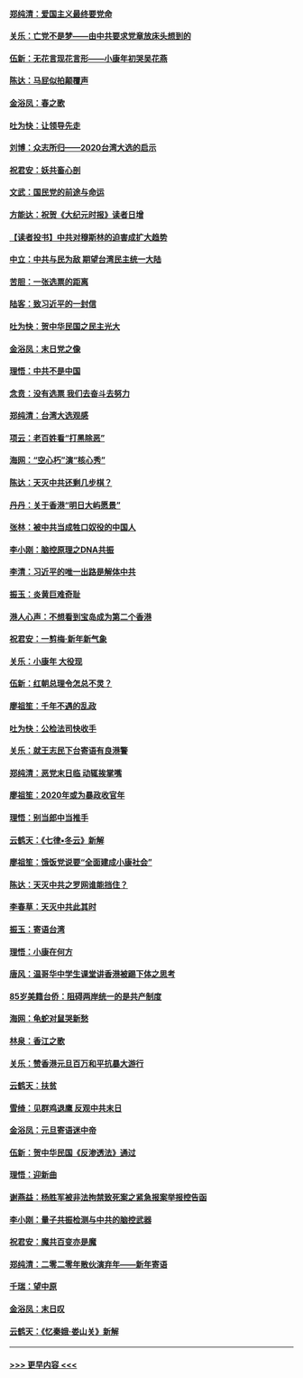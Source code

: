 #### [郑纯清：爱国主义最终要党命](../pages/nsc993/n11802197.md?t=01181544) 
#### [关乐：亡党不是梦——由中共要求党章放床头想到的](../pages/nsc993/n11802156.md?t=01181544) 
#### [伍新：无花言现花言形——小康年初哭吴花燕](../pages/nsc993/n11800044.md?t=01181544) 
#### [陈达：马屁似拍颠覆声](../pages/nsc993/n11800010.md?t=01181544) 
#### [金浴凤：春之歌](../pages/nsc993/n11797687.md?t=01181544) 
#### [吐为快：让领导先走](../pages/nsc993/n11797512.md?t=01181544) 
#### [刘博：众志所归——2020台湾大选的启示](../pages/nsc993/n11796878.md?t=01181544) 
#### [祝君安：妖共畜心剖](../pages/nsc993/n11794273.md?t=01181544) 
#### [文武：国民党的前途与命运](../pages/nsc993/n11794198.md?t=01181544) 
#### [方能达：祝贺《大纪元时报》读者日增](../pages/nsc993/n11793807.md?t=01181544) 
#### [【读者投书】中共对穆斯林的迫害成扩大趋势](../pages/nsc993/n11791371.md?t=01181544) 
#### [中立：中共与民为敌 期望台湾民主统一大陆](../pages/nsc993/n11790392.md?t=01181544) 
#### [苦胆：一张选票的距离](../pages/nsc993/n11788914.md?t=01181544) 
#### [陆客：致习近平的一封信](../pages/nsc993/n11788867.md?t=01181544) 
#### [吐为快：贺中华民国之民主光大](../pages/nsc993/n11788618.md?t=01181544) 
#### [金浴凤：末日党之像](../pages/nsc993/n11787475.md?t=01181544) 
#### [理悟：中共不是中国](../pages/nsc993/n11787463.md?t=01181544) 
#### [念贲：没有选票  我们去奋斗去努力](../pages/nsc993/n11787398.md?t=01181544) 
#### [郑纯清：台湾大选观感](../pages/nsc993/n11786210.md?t=01181544) 
#### [项云：老百姓看“打黑除恶”](../pages/nsc993/n11785398.md?t=01181544) 
#### [海网：“空心朽”演“核心秀”](../pages/nsc993/n11783874.md?t=01181544) 
#### [陈达：天灭中共还剩几步棋？](../pages/nsc993/n11783719.md?t=01181544) 
#### [丹丹：关于香港“明日大屿愿景”](../pages/nsc993/n11783273.md?t=01181544) 
#### [张林：被中共当成牲口奴役的中国人](../pages/nsc993/n11782397.md?t=01181544) 
#### [李小刚：脑控原理之DNA共振](../pages/nsc993/n11780962.md?t=01181544) 
#### [李清：习近平的唯一出路是解体中共](../pages/nsc993/n11780866.md?t=01181544) 
#### [振玉：炎黄巨难奇耻](../pages/nsc993/n11779632.md?t=01181544) 
#### [港人心声：不想看到宝岛成为第二个香港](../pages/nsc993/n11778817.md?t=01181544) 
#### [祝君安：一剪梅‧新年新气象](../pages/nsc993/n11776340.md?t=01181544) 
#### [关乐：小康年 大役现](../pages/nsc993/n11774213.md?t=01181544) 
#### [伍新：红朝总理令怎总不灵？](../pages/nsc993/n11770813.md?t=01181544) 
#### [廖祖笙：千年不遇的乱政](../pages/nsc993/n11770373.md?t=01181544) 
#### [吐为快：公检法司快收手](../pages/nsc993/n11770359.md?t=01181544) 
#### [关乐：就王志民下台寄语有良港警](../pages/nsc993/n11769903.md?t=01181544) 
#### [郑纯清：恶党末日临 动辄挨掌嘴](../pages/nsc993/n11769356.md?t=01181544) 
#### [廖祖笙：2020年或为暴政收官年](../pages/nsc993/n11768216.md?t=01181544) 
#### [理悟：别当郎中当推手](../pages/nsc993/n11768243.md?t=01181544) 
#### [云鹤天：《七律▪冬云》新解](../pages/nsc993/n11768204.md?t=01181544) 
#### [廖祖笙：饿饭党说要“全面建成小康社会”](../pages/nsc993/n11767482.md?t=01181544) 
#### [陈达：天灭中共之罗网谁能挡住？](../pages/nsc993/n11767465.md?t=01181544) 
#### [李春草：天灭中共此其时](../pages/nsc993/n11767452.md?t=01181544) 
#### [振玉：寄语台湾](../pages/nsc993/n11767432.md?t=01181544) 
#### [理悟：小康在何方](../pages/nsc993/n11767394.md?t=01181544) 
#### [唐风：温哥华中学生课堂讲香港被踢下体之思考](../pages/nsc993/n11766848.md?t=01181544) 
#### [85岁美籍台侨：阻碍两岸统一的是共产制度](../pages/nsc993/n11765043.md?t=01181544) 
#### [海网：龟蛇对鼠哭新愁](../pages/nsc993/n11764895.md?t=01181544) 
#### [林泉：香江之歌](../pages/nsc993/n11764415.md?t=01181544) 
#### [关乐：赞香港元旦百万和平抗暴大游行](../pages/nsc993/n11764382.md?t=01181544) 
#### [云鹤天：扶贫](../pages/nsc993/n11764245.md?t=01181544) 
#### [雪绮：见群鸡退鹰  反观中共末日](../pages/nsc993/n11762112.md?t=01181544) 
#### [金浴凤：元旦寄语迷中帝](../pages/nsc993/n11761788.md?t=01181544) 
#### [伍新：贺中华民国《反渗透法》通过](../pages/nsc993/n11761994.md?t=01181544) 
#### [理悟：迎新曲](../pages/nsc993/n11761152.md?t=01181544) 
#### [谢燕益：杨胜军被非法拘禁致死案之紧急报案举报控告函](../pages/nsc993/n11756134.md?t=01181544) 
#### [李小刚：量子共振检测与中共的脑控武器](../pages/nsc993/n11754518.md?t=01181544) 
#### [祝君安：魔共百变亦是魔](../pages/nsc993/n11754469.md?t=01181544) 
#### [郑纯清：二零二零年散伙演弃年——新年寄语](../pages/nsc993/n11754195.md?t=01181544) 
#### [千瑞：望中原](../pages/nsc993/n11754159.md?t=01181544) 
#### [金浴凤：末日叹](../pages/nsc993/n11752359.md?t=01181544) 
#### [云鹤天：《忆秦娥‧娄山关》新解](../pages/nsc993/n11752348.md?t=01181544) 

----
#### [ >>> 更早内容 <<< ](../indexes/nsc993-earlier.md)
